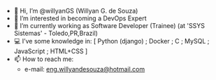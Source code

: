 - 👋 Hi, I’m @willyanGS (Willyan G. de Souza)
- 👀 I’m interested in becoming a DevOps Expert
- 🌱 I’m currently working as Software Developer (Trainee) (at 'SSYS Sistemas' - Toledo,PR,Brazil)
- 💻 I’ve some knowledge in: [ Python (django) ; Docker ; C ; MySQL ; JavaScript ; HTML+CSS ]
- 📫 How to reach me:
    - e-mail: eng.willyandesouza@hotmail.com

<!---
willyanGS/willyanGS is a ✨ special ✨ repository because its `README.md` (this file) appears on your GitHub profile.
You can click the Preview link to take a look at your changes.
--->
